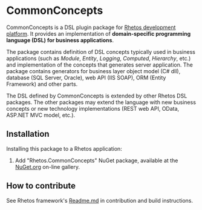 # CommonConcepts

CommonConcepts is a DSL plugin package for [Rhetos development platform](https://github.com/Rhetos/Rhetos).
It provides an implementation of **domain-specific programming language (DSL) for business applications**.

The package contains definition of DSL concepts typically used in business applications (such as *Module*, *Entity*, *Logging*, *Computed*, *Hierarchy*, etc.)
and implementation of the concepts that generates server application.
The package contains generators for business layer object model (C# dll), database (SQL Server, Oracle), web API (IIS SOAP), ORM (Entity Framework) and other parts.

The DSL defined by CommonConcepts is extended by other Rhetos DSL packages.
The other packages may extend the language with new business concepts or new technology implementations (REST web API, OData, ASP.NET MVC model, etc.).

## Installation

Installing this package to a Rhetos application:

1. Add "Rhetos.CommonConcepts" NuGet package, available at the [NuGet.org](https://www.nuget.org/) on-line gallery.

## How to contribute

See Rhetos framework's [Readme.md](https://github.com/Rhetos/Rhetos/blob/master/Readme.md)
in contribution and build instructions.
